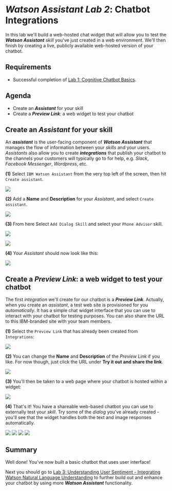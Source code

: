 # _**Watson Assistant Lab 2**_: Chatbot Integrations
In this lab we'll build a web-hosted chat widget that will allow you to test the _**Watson Assistant**_ _skill_ you've just created in a web environment. We'll then finish by creating a live, publicly available web-hosted version of your chatbot.

## Requirements
- Successful completion of [Lab 1: Cognitive Chatbot Basics](../1-Basics).

## Agenda
- Create an _**Assistant**_ for your skill
- Create a _**Preview Link**_: a web widget to test your chatbot

## Create an _**Assistant**_ for your skill
An _**assistant**_ is the user-facing component of _**Watson Assistant**_ that manages the flow of information between your _skills_ and your users. _Assistants_ also allow you to create _**integrations**_ that publish your chatbot to the channels your customers will typically go to for help, e.g. _Slack_, _Facebook Messenger_, _Wordpress_, etc.

**(1)** Select `IBM Watson Assistant` from the very top left of the screen, then hit `Create assistant`.

![](./images/01-create-assistant.jpg)

**(2)** Add a **Name** and **Description** for your _Assistant_, and select `Create assistant`.

![](./images/02-add-assistant.jpg)

**(3)** From here Select `Add Dialog Skill` and select your `Phone Advisor` skill.

![](./images/03-add-dialog-skill.jpg)

![](./images/04-add-existing-skill.jpg)

**(4)** Your _Assistant_ should now look like this:

![](./images/05-skill-added.jpg)

## Create a _**Preview Link**_: a web widget to test your chatbot
The first _integration_ we'll create for our chatbot is a _**Preview Link**_. Actually, when you create an _assistant_, a test web site is provisioned for you _automatically_. It has a simple chat widget interface that you can use to interact with your chatbot for testing purposes. You can also share the URL to this IBM-branded site with your team members.

**(1)** Select the `Preview Link` that has already been created from `Integrations`:

![](./images/06-select-preview-link.jpg)

**(2)** You can change the **Name** and **Description** of the _Preview Link_ if you like. For now though, just click the URL under **Try it out and share the link**.

![](./images/07-select-preview-url.jpg)

**(3)** You'll then be taken to a web page where your chatbot is hosted within a widget:

![](./images/08-select-preview-init.jpg)

**(4)** That's it! You have a shareable web-based chatbot you can use to externally test your _skill_. Try some of the _dialog_ you've already created - you'll see that the widget handles both the text and image responses automatically.

![](./images/09-preview-test1.jpg)
![](./images/10-preview-test2.jpg)
![](./images/11-preview-test3.jpg)
![](./images/12-preview-test4.jpg)

## Summary
Well done! You've now built a basic chatbot that uses user interface!

Next you should go to [Lab 3: Understanding User Sentiment - Integrating Watson Natural Language Understanding](../3-Integrations-Sentiment) to further build out and enhance your chatbot by using more _**Watson Assistant**_ functionality.
